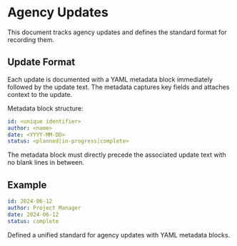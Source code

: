 # Agency Updates

This document tracks agency updates and defines the standard format for recording them.

## Update Format
Each update is documented with a YAML metadata block immediately followed by the update text. The metadata captures key fields and attaches context to the update.

Metadata block structure:

```yaml
id: <unique identifier>
author: <name>
date: <YYYY-MM-DD>
status: <planned|in-progress|complete>
```

The metadata block must directly precede the associated update text with no blank lines in between.

## Example
```yaml
id: 2024-06-12
author: Project Manager
date: 2024-06-12
status: complete
```
Defined a unified standard for agency updates with YAML metadata blocks.
